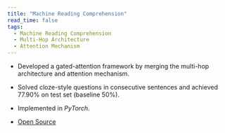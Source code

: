 ```yaml
---
title: "Machine Reading Comprehension"
read_time: false
tags:
  - Machine Reading Comprehension
  - Multi-Hop Architecture
  - Attention Mechanism
---
```


* Developed a gated-attention framework by merging the multi-hop architecture and attention mechanism.

* Solved cloze-style questions in consecutive sentences and achieved 77.90\% on test set (baseline 50\%).

* Implemented in *PyTorch*.

* [Open Source](https://github.com/lanouyu/Machine-Reading-Comprehension)
